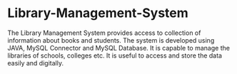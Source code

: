 # Library-Management-System
The Library Management System provides access to collection of information about books and students. The system is developed using JAVA, MySQL Connector and MySQL Database. It is capable to manage the libraries of schools, colleges etc. It is useful to access and store the data easily and digitally.
